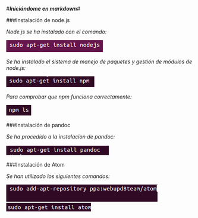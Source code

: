 #**_Iniciándome en markdown_**#


###Instalación de node.js

_Node.js se ha instalado con el comando:_

<img src="imagenes/installnodejs.png" alt="sudo apt-get install nodejs">

_Se ha instalado el sistema de manejo de paquetes y gestión de módulos de node.js:_

<img src="imagenes/npm.png" alt="sudo apt-get install npm">

_Para comprobar que npm funciona correctamente:_

<img src="imagenes/npmls.png" alt="npm ls">


###Instalación de pandoc

_Se ha procedido a la instalacion de pandoc:_

<img src="imagenes/pandoc.png" alt="sudo apt-get install pandoc">


###Instalación de Atom

_Se han utilizado los siguientes comandos:_

<img src="imagenes/ppaatom.png" alt="sudo add-apt-repository ppa:webupd8team/atom">

<img src="imagenes/atom.png" alt="sudo apt-get install atom">
